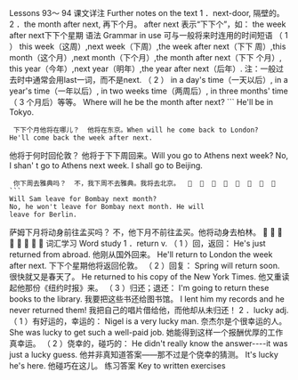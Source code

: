 Lessons 93～ 94 
课文详注 Further notes on the text 
1 ．next-door, 隔壁的。 
2 ．the month after next, 再下个月。 
after next 表示“下下个”，如： 
the week after next下下个星期 
语法 Grammar in use 
可与一般将来时连用的时间短语 
（ 1 ） this week（这周）,next week（下周）,the week after next（下下 
周）,this month（这个月）,next month（下个月）,the month after next（下下 
个月）, this year（今年）,next year（明年）,the year after next（后年）. 
注：一般过去时中通常会用last一词，而不是next. 
（ 2 ） in a day's time（一天以后）, in a year's time（一年以后）, in two 
weeks time（两周后）, in three months' time（ 3 个月后）等等。 
Where will he be the month after next? ``` 
He'll be in Tokyo. 
``` 
 下下个月他将在哪儿？  他将在东京。When will he come back to London? 
He'll come back the week after next. 
``` 
 他将于何时回伦敦？  他将于下下周回来。Will you go to Athens next week? 
No, I shan' t go to Athens next week. I shall go to 
Beijing. 
``` 
 你下周去雅典吗？  不，我下周不去雅典。我将去北京。                 ``` 
Will Sam leave for Bombay next month? 
No, he won't leave for Bombay next month. He will 
leave for Berlin. 
``` 
 萨姆下月将动身前往孟买吗？  不，他下月不前往孟买。他将动身去柏林。                 
词汇学习 Word study 
1 ．return v. 
（ 1 ）回，返回： 
He's just returned from abroad. 
他刚从国外回来。 
He'll return to London the week after next. 
下下个星期他将返回伦敦。 
（ 2 ）回复： 
Spring will return soon. 
很快就又是春天了。 
He returned to his copy of the New York Times. 
他又重读起他那份《纽约时报》来。 
（ 3 ）归还；退还： 
I'm going to return these books to the library. 
我要把这些书还给图书馆。 
I lent him my records and he never returned them! 
我把自己的唱片借给他，而他却从未归还！ 
2 ．lucky adj. 
（ 1 ）有好运的，幸运的： 
Nigel is a very lucky man. 
奈杰尔是个很幸运的人。 
She was lucky to get such a well-paid job. 
她能得到这样一个报酬优厚的工作真幸运。 
（ 2 ）侥幸的，碰巧的： 
He didn't really know the answer----it was just a lucky guess. 
他并非真知道答案——那不过是个侥幸的猜测。 
It's lucky he's here. 
他碰巧在这儿。 
练习答案 Key to written exercises 